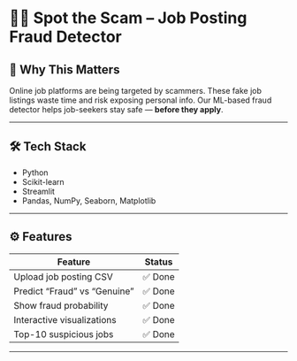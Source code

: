 # 🕵️‍♂️ Spot the Scam – Job Posting Fraud Detector

## 🚨 Why This Matters

Online job platforms are being targeted by scammers. These fake job listings waste time and risk exposing personal info. Our ML-based fraud detector helps job-seekers stay safe — **before they apply**.

---

## 🛠️ Tech Stack

- Python
- Scikit-learn
- Streamlit
- Pandas, NumPy, Seaborn, Matplotlib

---

## ⚙️ Features

| Feature                       | Status |
|------------------------------|--------|
| Upload job posting CSV       | ✅ Done |
| Predict “Fraud” vs “Genuine” | ✅ Done |
| Show fraud probability       | ✅ Done |
| Interactive visualizations   | ✅ Done |
| Top-10 suspicious jobs       | ✅ Done |

---



